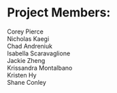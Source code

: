 # Project Members:
Corey Pierce <br />
Nicholas Kaegi <br />
Chad Andreniuk <br />
Isabella Scaravaglione <br />
Jackie Zheng <br />
Krissandra Montalbano <br />
Kristen Hy <br />
Shane Conley <br />

